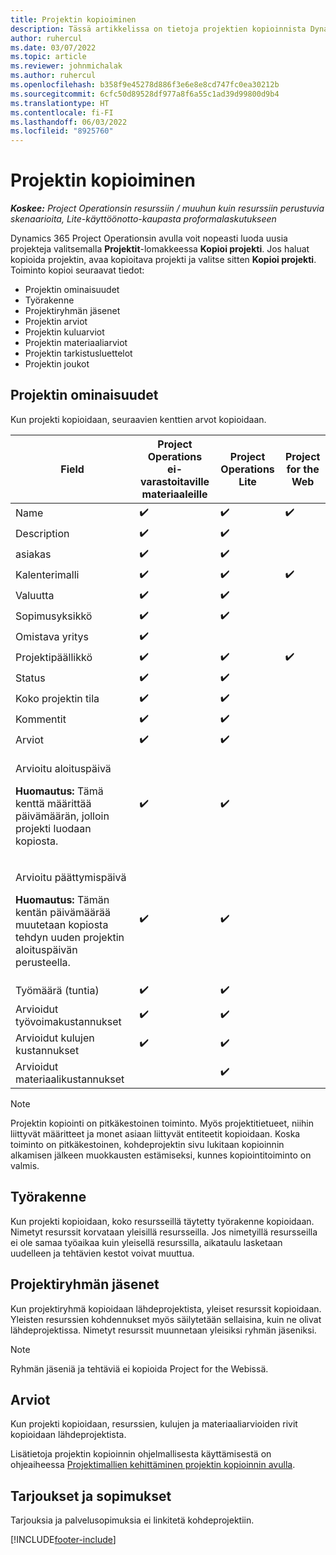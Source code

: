 ```yaml
---
title: Projektin kopioiminen
description: Tässä artikkelissa on tietoja projektien kopioinnista Dynamics 365 Project Operationsissa.
author: ruhercul
ms.date: 03/07/2022
ms.topic: article
ms.reviewer: johnmichalak
ms.author: ruhercul
ms.openlocfilehash: b358f9e45278d886f3e6e8e8cd747fc0ea30212b
ms.sourcegitcommit: 6cfc50d89528df977a8f6a55c1ad39d99800d9b4
ms.translationtype: HT
ms.contentlocale: fi-FI
ms.lasthandoff: 06/03/2022
ms.locfileid: "8925760"
---
```

# <a name="copy-a-project"></a>Projektin kopioiminen

_**Koskee:** Project Operationsin resurssiin / muuhun kuin resurssiin perustuvia skenaarioita, Lite-käyttöönotto-kaupasta proformalaskutukseen_

Dynamics 365 Project Operationsin avulla voit nopeasti luoda uusia projekteja valitsemalla **Projektit**-lomakkeessa **Kopioi projekti**. Jos haluat kopioida projektin, avaa kopioitava projekti ja valitse sitten **Kopioi projekti**. Toiminto kopioi seuraavat tiedot:

- Projektin ominaisuudet 
- Työrakenne
- Projektiryhmän jäsenet
- Projektin arviot
- Projektin kuluarviot
- Projektin materiaaliarviot
- Projektin tarkistusluettelot
- Projektin joukot

## <a name="project-properties"></a>Projektin ominaisuudet

Kun projekti kopioidaan, seuraavien kenttien arvot kopioidaan.

| Field | Project Operations ei-varastoitaville materiaaleille | Project Operations Lite | Project for the Web |
|-------|------------------------------------------|-------------------------|---------------------|
| Name | :heavy_check_mark: | :heavy_check_mark: | :heavy_check_mark: |
| Description | :heavy_check_mark: | :heavy_check_mark: | |
| asiakas | :heavy_check_mark: | :heavy_check_mark: | |
| Kalenterimalli | :heavy_check_mark: | :heavy_check_mark: | :heavy_check_mark: |
| Valuutta | :heavy_check_mark: | :heavy_check_mark: | |
| Sopimusyksikkö | :heavy_check_mark: | :heavy_check_mark: | |
| Omistava yritys | :heavy_check_mark: | | |
| Projektipäällikkö | :heavy_check_mark: | :heavy_check_mark: | :heavy_check_mark: |
| Status | :heavy_check_mark: | :heavy_check_mark: | |
| Koko projektin tila | :heavy_check_mark: | :heavy_check_mark: | |
| Kommentit | :heavy_check_mark: | :heavy_check_mark: | |
| Arviot | :heavy_check_mark: | :heavy_check_mark: | |
| <p>Arvioitu aloituspäivä</p><p><strong>Huomautus:</strong> Tämä kenttä määrittää päivämäärän, jolloin projekti luodaan kopiosta. | :heavy_check_mark: | :heavy_check_mark: | |
| <p>Arvioitu päättymispäivä</p><p><strong>Huomautus:</strong> Tämän kentän päivämäärää muutetaan kopiosta tehdyn uuden projektin aloituspäivän perusteella.</p> | :heavy_check_mark: | :heavy_check_mark: | |
| Työmäärä (tuntia) | :heavy_check_mark: | :heavy_check_mark: | |
| Arvioidut työvoimakustannukset | :heavy_check_mark: | :heavy_check_mark: | |
| Arvioidut kulujen kustannukset | :heavy_check_mark: | :heavy_check_mark: | |
| Arvioidut materiaalikustannukset | | :heavy_check_mark: | |

> [!NOTE]
> Projektin kopiointi on pitkäkestoinen toiminto. Myös projektitietueet, niihin liittyvät määritteet ja monet asiaan liittyvät entiteetit kopioidaan. Koska toiminto on pitkäkestoinen, kohdeprojektin sivu lukitaan kopioinnin alkamisen jälkeen muokkausten estämiseksi, kunnes kopiointitoiminto on valmis.

## <a name="work-breakdown-structure"></a>Työrakenne

Kun projekti kopioidaan, koko resursseillä täytetty työrakenne kopioidaan. Nimetyt resurssit korvataan yleisillä resursseilla. Jos nimetyillä resursseilla ei ole samaa työaikaa kuin yleisellä resurssilla, aikataulu lasketaan uudelleen ja tehtävien kestot voivat muuttua.

## <a name="project-team-members"></a>Projektiryhmän jäsenet

Kun projektiryhmä kopioidaan lähdeprojektista, yleiset resurssit kopioidaan. Yleisten resurssien kohdennukset myös säilytetään sellaisina, kuin ne olivat lähdeprojektissa. Nimetyt resurssit muunnetaan yleisiksi ryhmän jäseniksi.

> [!NOTE]
> Ryhmän jäseniä ja tehtäviä ei kopioida Project for the Webissä.

## <a name="estimates"></a>Arviot

Kun projekti kopioidaan, resurssien, kulujen ja materiaaliarvioiden rivit kopioidaan lähdeprojektista. 

Lisätietoja projektin kopioinnin ohjelmallisesta käyttämisestä on ohjeaiheessa [Projektimallien kehittäminen projektin kopioinnin avulla](dev-copy-project.md).

## <a name="quotes-and-contracts"></a>Tarjoukset ja sopimukset

Tarjouksia ja palvelusopimuksia ei linkitetä kohdeprojektiin.

[!INCLUDE[footer-include](../includes/footer-banner.md)]
